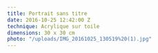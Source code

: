```yaml
---
title: Portrait sans titre
date: 2016-10-25 12:42:00 Z
technique: Acrylique sur toile
dimensions: 30 x 30 cm
photo: "/uploads/IMG_20161025_130519%20(1).jpg"
---
```


